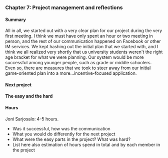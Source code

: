 ### Chapter 7: Project management and reflections

#### Summary

All in all, we started out with a very clear plan for our project during the very first meeting. I think we must have only spent an hour or two meeting in person, and the rest of our communication happened on Facebook or other IM services. We kept hashing out the initial plan that we started with, and I think we all realized very shortly that us university students weren't the right age bracket for what we were planning. Our system would be more successful among younger people, such as grade or middle schoolers. Even so, there are measures that we took to steer away from our initial game-oriented plan into a more...incentive-focused application.

#### Next project



#### The easy and the hard



#### Hours

Joni Sarjosalo: 4-5 hours.


* Was it successful, how was the communication
* What you would do differently for the next project
* What were the easy parts in the project? What was hard?
* List here also estimation of hours spend in total and by each member in the project

